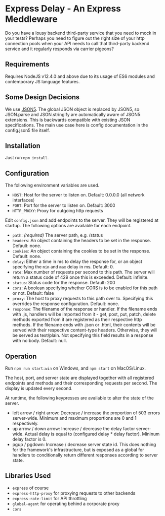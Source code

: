 # Express Delay - An Express Meddleware

Do you have a lousy backend third-party service that you need to mock in your tests? Perhaps you need to figure out the right size of your http connection pools when your API needs to call that third-party backend service and it regularly responds via carrier pigeons?

## Requirements

Requires NodeJS v12.4.0 and above due to its usage of ES6 modules and contemporary JS language features.

## Some Design Decisions

We use [JSON5](https://json5.org/). The global JSON object is replaced by JSON5, so JSON.parse and JSON.stringify are automatically aware of JSON5 extensions. This is backwards compatible with existing JSON specifications. The main use case here is config documentation in the config.json5 file itself.

## Installation

Just run `npm install`. 

## Configuration

The following environment variables are used.

- `HOST`: Host for the server to listen on. Default: 0.0.0.0 (all network interfaces)
- `PORT`: Port for the server to listen on. Default: 3000
- `HTTP_PROXY`: Proxy for outgoing http requests

Edit `config.json` and add endpoints to the server. They will be registered at startup. The following options are available for each endpoint.

- `path`: *(required)* The server path, e.g. /status
- `headers`: An object containing the headers to be set in the response. Default: none.
- `cookies`: An object containing the cookies to be set in the response. Default: none.
- `delay`: Either a time in ms to delay the response for, or an object specifying the `min` and `max` delay in ms. Default: 0.
- `rate`: Max number of requests per second to this path. The server will return a status code of 429 once this is exceeded. Default: infinite.
- `status`: Status code for the response. Default: 200
- `cors`: A boolean specifying whether CORS is to be enabled for this path or not. Default: false
- `proxy`: The host to proxy requests to this path over to. Specifying this overrides the response configuration. Default: none.
- `response`: The filename of the response or handler. If the filename ends with .js, handlers will be imported from it - get, post, put, patch, delete methods exported from it are registered as their respective http methods. If the filename ends with .json or .html, their contents will be served with their respective content-type headers. Otherwise, they will be served as text/plain. Not specifying this field results in a response with no body. Default: null.

## Operation

Run `npm run start:win` on Windows, and `npm start` on MacOS/Linux.

The host, port, and server state are displayed together with all registered endpoints and methods and their corresponding requests per second. The display is updated every second.

At runtime, the following keypresses are available to alter the state of the server.

- left arrow / right arrow: Decrease / increase the proportion of 503 errors server-wide. Minimum and maximum proportions are 0 and 1 respectively.
- up arrow / down arrow: Increase / decrease the delay factor server-wide. Actual delay is equal to (configured delay * delay factor). Mininum delay factor is 0.
- pgup / pgdown: Increase / decrease server state id. This does nothing for the framework's infrastructure, but is exposed as a global for handlers to conditionally return different responses according to server state.

## Libraries Used

- `express` of course
- `express-http-proxy` for proxying requests to other backends
- `express-rate-limit` for API throttling
- `global-agent` for operating behind a corporate proxy
- `cors`